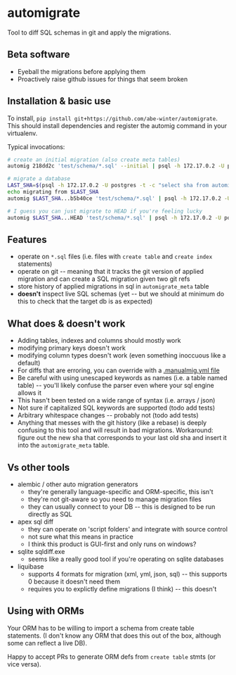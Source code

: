 # automigrate

Tool to diff SQL schemas in git and apply the migrations.

## Beta software

* Eyeball the migrations before applying them
* Proactively raise github issues for things that seem broken

## Installation & basic use

To install, `pip install git+https://github.com/abe-winter/automigrate`. This should install dependencies and register the automig command in your virtualenv.

Typical invocations:

```bash
# create an initial migration (also create meta tables)
automig 218dd2c 'test/schema/*.sql' --initial | psql -h 172.17.0.2 -U postgres --single-transaction

# migrate a database
LAST_SHA=$(psql -h 172.17.0.2 -U postgres -t -c "select sha from automigrate_meta order by id desc limit 1")
echo migrating from $LAST_SHA
automig $LAST_SHA...b5b40ce 'test/schema/*.sql' | psql -h 172.17.0.2 -U postgres --single-transaction

# I guess you can just migrate to HEAD if you're feeling lucky
automig $LAST_SHA...HEAD 'test/schema/*.sql' | psql -h 172.17.0.2 -U postgres --single-transaction
```

## Features

* operate on `*.sql` files (i.e. files with `create table` and `create index` statements)
* operate on git -- meaning that it tracks the git version of applied migration and can create a SQL migration given two git refs
* store history of applied migrations in sql in `automigrate_meta` table
* **doesn't** inspect live SQL schemas (yet -- but we should at minimum do this to check that the target db is as expected)

## What does & doesn't work

* Adding tables, indexes and columns should mostly work
* modifying primary keys doesn't work
* modifying column types doesn't work (even something inoccuous like a default)
* For diffs that are erroring, you can override with a [.manualmig.yml file](./.manualmig.yml)
* Be careful with using unescaped keywords as names (i.e. a table named table) -- you'll likely confuse the parser even where your sql engine allows it
* This hasn't been tested on a wide range of syntax (i.e. arrays / json)
* Not sure if capitalized SQL keywords are supported (todo add tests)
* Arbitrary whitespace changes -- probably not (todo add tests)
* Anything that messes with the git history (like a rebase) is deeply confusing to this tool and will result in bad migrations. Workaround: figure out the new sha that corresponds to your last old sha and insert it into the `automigrate_meta` table.

## Vs other tools

* alembic / other auto migration generators
	- they're generally language-specific and ORM-specific, this isn't
	- they're not git-aware so you need to manage migration files
	- they can usually connect to your DB -- this is designed to be run directly as SQL
* apex sql diff
	- they can operate on 'script folders' and integrate with source control
	- not sure what this means in practice
	- I think this product is GUI-first and only runs on windows?
* sqlite sqldiff.exe
	- seems like a really good tool if you're operating on sqlite databases
* liquibase
	- supports 4 formats for migration (xml, yml, json, sql) -- this supports 0 because it doesn't need them
	- requires you to explictly define migrations (I think) -- this doesn't

## Using with ORMs

Your ORM has to be willing to import a schema from create table statements. (I don't know any ORM that does this out of the box, although some can reflect a live DB).

Happy to accept PRs to generate ORM defs from `create table` stmts (or vice versa).
